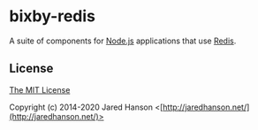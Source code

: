 # bixby-redis

A suite of components for [Node.js](https://nodejs.org/) applications that use
[Redis](https://redis.io/).


## License

[The MIT License](http://opensource.org/licenses/MIT)

Copyright (c) 2014-2020 Jared Hanson <[http://jaredhanson.net/](http://jaredhanson.net/)>
